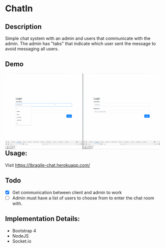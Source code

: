 # ChatIn

## Description

Simple chat system with an admin and users that communicate with the admin.
The admin has "tabs" that indicate which user sent the message to avoid messaging all users.

## Demo

<img src="chat.gif" alt="checkmate" style="float: left; zoom:100%;" />

## Usage:

Visit https://lbragile-chat.herokuapp.com/

## Todo

- [x] Get communication between client and admin to work
- [ ] Admin must have a list of users to choose from to enter the chat room with.

## Implementation Details:

- Bootstrap 4
- NodeJS
- Socket.io
